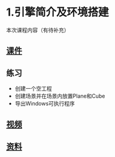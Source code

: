# 1.引擎简介及环境搭建
本次课程内容（有待补充）
## [课件]()
## 练习
- 创建一个空工程
- 创建场景并在场景内放置Plane和Cube
- 导出Windows可执行程序
## [视频](http://pan.baidu.com/s/1mhELCrY)
## [资料]()
